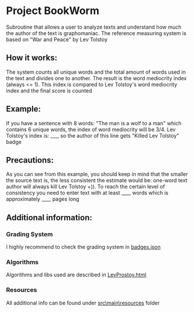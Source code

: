 # Project BookWorm
Subroutine that allows a user to analyze texts and understand how much the author of the text is graphomaniac. The reference measuring system is based on "War and Peace" by Lev Tolstoy

## How it works:
The system counts all unique words and the total amount of words used in the text and divides one to another. The result is the word mediocrity index (always <= 1). This index is compared to Lev Tolstoy's word mediocrity index and the final score is counted

## Example: 
If you have a sentence with 8 words: "The man is a wolf to a man" which contains 6 unique words, the index of word mediocrity will be 3/4. Lev Tolstoy's index is: ___, so the author of this line gets "Killed Lev Tolstoy" badge

## Precautions:
As you can see from this example, you should keep in mind that the smaller the source text is, the less consistent the estimate would be: one-word text author will always kill Lev Tolstoy +)). To reach the certain level of consistency you need to enter text with at least ____ words which is approximately ____ pages long

## Additional information:

### Grading System
I highly recommend to check the grading system in [badges.json](../master/src/main/resources/badges.json)

### Algorithms
Algorithms and libs used are described in [LevProstoy.html](../master/src/main/resources/LevProstoy.html)

### Resources
All additional info can be found under [src\main\resources](../master/src/main/resources/) folder